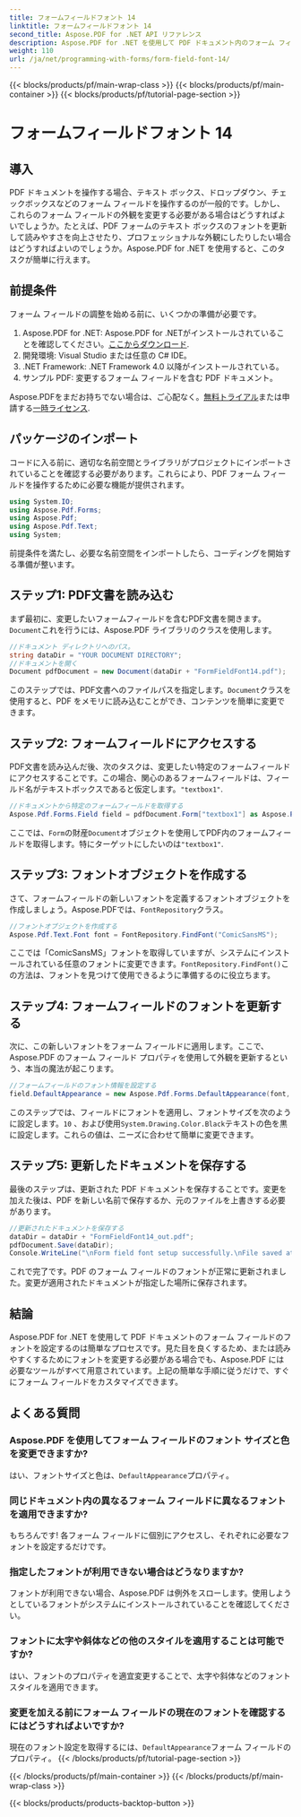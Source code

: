 ```yaml
---
title: フォームフィールドフォント 14
linktitle: フォームフィールドフォント 14
second_title: Aspose.PDF for .NET API リファレンス
description: Aspose.PDF for .NET を使用して PDF ドキュメント内のフォーム フィールドのフォントを変更する方法を学びます。コード例とヒントを含むステップ バイ ステップ ガイドで、PDF フォームを改善できます。
weight: 110
url: /ja/net/programming-with-forms/form-field-font-14/
---
```


{{< blocks/products/pf/main-wrap-class >}}
{{< blocks/products/pf/main-container >}}
{{< blocks/products/pf/tutorial-page-section >}}

# フォームフィールドフォント 14

## 導入

PDF ドキュメントを操作する場合、テキスト ボックス、ドロップダウン、チェックボックスなどのフォーム フィールドを操作するのが一般的です。しかし、これらのフォーム フィールドの外観を変更する必要がある場合はどうすればよいでしょうか。たとえば、PDF フォームのテキスト ボックスのフォントを更新して読みやすさを向上させたり、プロフェッショナルな外観にしたりしたい場合はどうすればよいのでしょうか。Aspose.PDF for .NET を使用すると、このタスクが簡単に行えます。 


## 前提条件

フォーム フィールドの調整を始める前に、いくつかの準備が必要です。

1.  Aspose.PDF for .NET: Aspose.PDF for .NETがインストールされていることを確認してください。[ここからダウンロード](https://releases.aspose.com/pdf/net/).
2. 開発環境: Visual Studio または任意の C# IDE。
3. .NET Framework: .NET Framework 4.0 以降がインストールされている。
4. サンプル PDF: 変更するフォーム フィールドを含む PDF ドキュメント。

 Aspose.PDFをまだお持ちでない場合は、ご心配なく。[無料トライアル](https://releases.aspose.com/)または申請する[一時ライセンス](https://purchase.aspose.com/temporary-license/).

## パッケージのインポート

コードに入る前に、適切な名前空間とライブラリがプロジェクトにインポートされていることを確認する必要があります。これらにより、PDF フォーム フィールドを操作するために必要な機能が提供されます。

```csharp
using System.IO;
using Aspose.Pdf.Forms;
using Aspose.Pdf;
using Aspose.Pdf.Text;
using System;
```

前提条件を満たし、必要な名前空間をインポートしたら、コーディングを開始する準備が整います。

## ステップ1: PDF文書を読み込む

まず最初に、変更したいフォームフィールドを含むPDF文書を開きます。`Document`これを行うには、Aspose.PDF ライブラリのクラスを使用します。

```csharp
//ドキュメント ディレクトリへのパス。
string dataDir = "YOUR DOCUMENT DIRECTORY";
//ドキュメントを開く
Document pdfDocument = new Document(dataDir + "FormFieldFont14.pdf");
```

このステップでは、PDF文書へのファイルパスを指定します。`Document`クラスを使用すると、PDF をメモリに読み込むことができ、コンテンツを簡単に変更できます。

## ステップ2: フォームフィールドにアクセスする

 PDF文書を読み込んだ後、次のタスクは、変更したい特定のフォームフィールドにアクセスすることです。この場合、関心のあるフォームフィールドは、フィールド名がテキストボックスであると仮定します。`"textbox1"`.

```csharp
//ドキュメントから特定のフォームフィールドを取得する
Aspose.Pdf.Forms.Field field = pdfDocument.Form["textbox1"] as Aspose.Pdf.Forms.Field;
```

ここでは、`Form`の財産`Document`オブジェクトを使用してPDF内のフォームフィールドを取得します。特にターゲットにしたいのは`"textbox1"`.

## ステップ3: フォントオブジェクトを作成する

さて、フォームフィールドの新しいフォントを定義するフォントオブジェクトを作成しましょう。Aspose.PDFでは、`FontRepository`クラス。

```csharp
//フォントオブジェクトを作成する
Aspose.Pdf.Text.Font font = FontRepository.FindFont("ComicSansMS");
```

ここでは「ComicSansMS」フォントを取得していますが、システムにインストールされている任意のフォントに変更できます。`FontRepository.FindFont()`この方法は、フォントを見つけて使用できるように準備するのに役立ちます。

## ステップ4: フォームフィールドのフォントを更新する

次に、この新しいフォントをフォーム フィールドに適用します。ここで、Aspose.PDF のフォーム フィールド プロパティを使用して外観を更新するという、本当の魔法が起こります。

```csharp
//フォームフィールドのフォント情報を設定する
field.DefaultAppearance = new Aspose.Pdf.Forms.DefaultAppearance(font, 10, System.Drawing.Color.Black);
```

このステップでは、フィールドにフォントを適用し、フォントサイズを次のように設定します。`10` 、および使用`System.Drawing.Color.Black`テキストの色を黒に設定します。これらの値は、ニーズに合わせて簡単に変更できます。

## ステップ5: 更新したドキュメントを保存する

最後のステップは、更新された PDF ドキュメントを保存することです。変更を加えた後は、PDF を新しい名前で保存するか、元のファイルを上書きする必要があります。

```csharp
//更新されたドキュメントを保存する
dataDir = dataDir + "FormFieldFont14_out.pdf";
pdfDocument.Save(dataDir);
Console.WriteLine("\nForm field font setup successfully.\nFile saved at " + dataDir);
```

これで完了です。PDF のフォーム フィールドのフォントが正常に更新されました。変更が適用されたドキュメントが指定した場所に保存されます。

## 結論

Aspose.PDF for .NET を使用して PDF ドキュメントのフォーム フィールドのフォントを設定するのは簡単なプロセスです。見た目を良くするため、または読みやすくするためにフォントを変更する必要がある場合でも、Aspose.PDF には必要なツールがすべて用意されています。上記の簡単な手順に従うだけで、すぐにフォーム フィールドをカスタマイズできます。

## よくある質問

### Aspose.PDF を使用してフォーム フィールドのフォント サイズと色を変更できますか?
はい、フォントサイズと色は、`DefaultAppearance`プロパティ。

### 同じドキュメント内の異なるフォーム フィールドに異なるフォントを適用できますか?
もちろんです! 各フォーム フィールドに個別にアクセスし、それぞれに必要なフォントを設定するだけです。

### 指定したフォントが利用できない場合はどうなりますか?
フォントが利用できない場合、Aspose.PDF は例外をスローします。使用しようとしているフォントがシステムにインストールされていることを確認してください。

### フォントに太字や斜体などの他のスタイルを適用することは可能ですか?
はい、フォントのプロパティを適宜変更することで、太字や斜体などのフォント スタイルを適用できます。

### 変更を加える前にフォーム フィールドの現在のフォントを確認するにはどうすればよいですか?
現在のフォント設定を取得するには、`DefaultAppearance`フォーム フィールドのプロパティ。
{{< /blocks/products/pf/tutorial-page-section >}}

{{< /blocks/products/pf/main-container >}}
{{< /blocks/products/pf/main-wrap-class >}}

{{< blocks/products/products-backtop-button >}}
